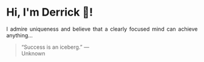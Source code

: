 # Hi, I'm Derrick 👋!
<p align="justify">I admire uniqueness and believe that a clearly focused mind can achieve anything...</p> 
<!-- #quote-start -->
<blockquote>&ldquo;Success is an iceberg.&rdquo; &mdash; <footer>Unknown</footer></blockquote>
<!-- #quote-end -->
